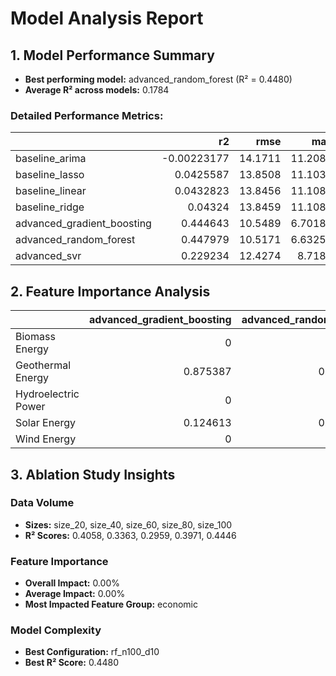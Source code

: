 # Model Analysis Report


## 1. Model Performance Summary

- **Best performing model:** advanced_random_forest (R² = 0.4480)
- **Average R² across models:** 0.1784

### Detailed Performance Metrics:

|                            |          r2 |    rmse |      mae |
|:---------------------------|------------:|--------:|---------:|
| baseline_arima             | -0.00223177 | 14.1711 | 11.2081  |
| baseline_lasso             |  0.0425587  | 13.8508 | 11.1038  |
| baseline_linear            |  0.0432823  | 13.8456 | 11.1084  |
| baseline_ridge             |  0.04324    | 13.8459 | 11.1081  |
| advanced_gradient_boosting |  0.444643   | 10.5489 |  6.70182 |
| advanced_random_forest     |  0.447979   | 10.5171 |  6.63252 |
| advanced_svr               |  0.229234   | 12.4274 |  8.7183  |

## 2. Feature Importance Analysis

|                     |   advanced_gradient_boosting |   advanced_random_forest |
|:--------------------|-----------------------------:|-------------------------:|
| Biomass Energy      |                     0        |                 0        |
| Geothermal Energy   |                     0.875387 |                 0.879646 |
| Hydroelectric Power |                     0        |                 0        |
| Solar Energy        |                     0.124613 |                 0.120354 |
| Wind Energy         |                     0        |                 0        |

## 3. Ablation Study Insights


### Data Volume

- **Sizes:** size_20, size_40, size_60, size_80, size_100
- **R² Scores:** 0.4058, 0.3363, 0.2959, 0.3971, 0.4446


### Feature Importance

- **Overall Impact:** 0.00%
- **Average Impact:** 0.00%
- **Most Impacted Feature Group:** economic


### Model Complexity

- **Best Configuration:** rf_n100_d10
- **Best R² Score:** 0.4480
